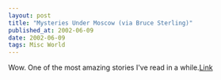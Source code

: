 ```yaml
---
layout: post
title: "Mysteries Under Moscow (via Bruce Sterling)"
published_at: 2002-06-09
date: 2002-06-09
tags: Misc World
---
```


Wow. One of the most amazing stories I've read in a while.[Link](http://www.bullatomsci.org/issues/1997/mj97/mj97ilnitsky.html)  